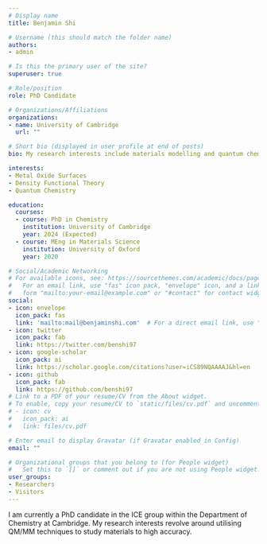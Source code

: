 ```yaml
---
# Display name
title: Benjamin Shi

# Username (this should match the folder name)
authors:
- admin

# Is this the primary user of the site?
superuser: true

# Role/position
role: PhD Candidate

# Organizations/Affiliations
organizations:
- name: University of Cambridge
  url: ""

# Short bio (displayed in user profile at end of posts)
bio: My research interests include materials modelling and quantum chemistry.

interests:
- Metal Oxide Surfaces
- Density Functional Theory
- Quantum Chemistry

education:
  courses:
  - course: PhD in Chemistry
    institution: University of Cambridge
    year: 2024 (Expected)
  - course: MEng in Materials Science
    institution: University of Oxford
    year: 2020

# Social/Academic Networking
# For available icons, see: https://sourcethemes.com/academic/docs/page-builder/#icons
#   For an email link, use "fas" icon pack, "envelope" icon, and a link in the
#   form "mailto:your-email@example.com" or "#contact" for contact widget.
social:
- icon: envelope
  icon_pack: fas
  link: 'mailto:mail@benjaminshi.com'  # For a direct email link, use "mailto:test@example.org".
- icon: twitter
  icon_pack: fab
  link: https://twitter.com/benshi97
- icon: google-scholar
  icon_pack: ai
  link: https://scholar.google.com/citations?user=iCS89NQAAAAJ&hl=en
- icon: github
  icon_pack: fab
  link: https://github.com/benshi97
# Link to a PDF of your resume/CV from the About widget.
# To enable, copy your resume/CV to `static/files/cv.pdf` and uncomment the lines below.
# - icon: cv
#   icon_pack: ai
#   link: files/cv.pdf

# Enter email to display Gravatar (if Gravatar enabled in Config)
email: ""

# Organizational groups that you belong to (for People widget)
#   Set this to `[]` or comment out if you are not using People widget.
user_groups:
- Researchers
- Visitors
---
```


I am currently a PhD candidate in the ICE group within the Department of Chemistry at Cambridge. My research interests revolve around utilising QM/MM techniques to study materials to high accuracy.

